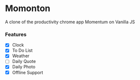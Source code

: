 # Momonton

A clone of the productivity chrome app Momentum on Vanilla JS

### Features
- [x] Clock
- [x] To Do List
- [x] Weather
- [ ] Daily Quote
- [x] Daily Photo
- [x] Offline Support
